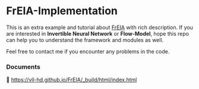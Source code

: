 # FrEIA-Implementation

This is an extra example and tutorial about [FrEIA](https://github.com/VLL-HD/FrEIA) with rich description. If you are interested in **Invertible Neural Network** or **Flow-Model**,  hope this repo can help you to understand the framework and modules as well.

Feel free to contact me if you encounter any problems in the code.

### Documents

:link: https://vll-hd.github.io/FrEIA/_build/html/index.html
